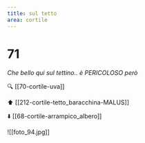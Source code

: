 ```yaml
---
title: sul tetto
area: cortile
---
```

# 71
_Che bello qui sul tettino.. è PERICOLOSO però_

🔍 [[70-cortile-uva]]

⬆️ [[212-cortile-tetto_baracchina-MALUS]]

⬇️ [[68-cortile-arrampico_albero]]

![[foto_94.jpg]]